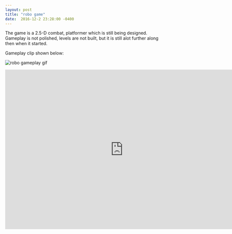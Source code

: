 ```yaml
---
layout: post
title: "robo game"
date:  2016-12-2 23:28:00 -0400
---
```


The game is a 2.5-D combat, platformer which is still being designed.
Gameplay is not polished, levels are not built, but it is still 
alot further along then when it started. 

Gameplay clip shown below:

![robo gameplay gif]({{site.url}}/assets/roboClip.gif)
<iframe width="760" height="515" src="https://www.youtube.com/embed/VXrA_-CNS_Y" frameborder="0" allowfullscreen></iframe>
